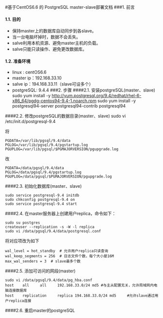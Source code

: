 #基于CentOS6.6 的 PostgreSQL master-slave部署文档 
###1. 前言
#### 1.1. 目的
 - 保持master上的数据库自动同步到各slave。
 - 当一台电脑坏掉时，数据不会丢失。
 - salve利用本机资源、避免master主机的负载。
 - salve只能只读操作、避免更改数据库。
#### 1.2. 准备环境
 - linux : centOS6.6
 - master ip：192.168.33.10
 - salve ip：194.168.33.11（slave可设多个）
 - postgreSQL: 9.4.4
###2. 步骤
####2.1. 安装postgreSQL(master、slave)
    sudo yum install -y http://yum.postgresql.org/9.4/redhat/rhel-6-x86_64/pgdg-centos94-9.4-1.noarch.rpm
    sudo yum install -y postgresql94-server postgresql94-contrib postgresql94

####2.2. 修改postgreSQL的数据目录(master、slave)
    sudo vi /etc/init.d/postgresql-9.4

将

    PGDATA=/var/lib/pgsql/9.4/data
    PGLOG=/var/lib/pgsql/9.4/pgstartup.log
    PGUPLOG=/var/lib/pgsql/$PGMAJORVERSION/pgupgrade.log

改

    PGDATA=/data/pgsql/9.4/data
    PGLOG=/data/pgsql/9.4/pgstartup.log
    PGUPLOG=/data/pgsql/$PGMAJORVERSION/pgupgrade.log

####2.3. 初始化数据库(master、slave)

    sudo service postgresql-9.4 initdb
    sudo chkconfig postgresql-9.4 on
    sudo service postgresql-9.4 start

####2.4. 在master服务器上创建用户replica，命令如下：
 
    sudo su postgres
    createuser --replication -s -W -l replica
    sudo vi /data/pgsql/9.4/data/postgresql.conf

 将对应项改为如下

    wal_level = hot_standby  # 允许用户replica只读查询
    wal_keep_segments = 256  # 日志文件个数，每个大小是16M
    max_wal_senders = 3  # slave最多个数
####2.5. 添加可访问的网段(master)

    sudo vi /data/pgsql/9.4/data/pg_hba.conf
    host    all     all     192.168.33.0/24 md5 #与主从配置无关，允许局域网内电脑连接数据库
    host    replication     replica 194.168.33.0/24 md5     #允许slave通过用户replica连接
####2.6. 重启master的postgreSQL


